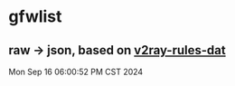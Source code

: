 # gfwlist
## raw -> json, based on [v2ray-rules-dat](https://github.com/Loyalsoldier/v2ray-rules-dat)
Mon Sep 16 06:00:52 PM CST 2024

